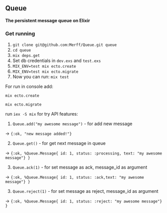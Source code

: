 ## Queue

**The persistent message queue on Elixir**

### Get running
1. `git clone git@github.com:Merff/Queue.git queue`
2. `cd queue`
3. `mix deps.get`
4. Set db credentials in `dev.exs` and `test.exs`
5. `MIX_ENV=test mix ecto.create`
6. `MIX_ENV=test mix ecto.migrate`
7. Now you can run: `mix test`

For run in console add:

`mix ecto.create`

`mix ecto.migrate`

run `iex -S mix` for try API features:

1. `Queue.add("my awesome message")` - for add new message

  -> `{:ok, "new message added!"}`

2. `Queue.get()` - for get next message in queue

  -> `{:ok, %Queue.Message{ id: 1, status: :processing, text: "my awesome message"} }`

3. `Queue.ack(1)` - for set message as ack, message_id as argument

  -> `{:ok, %Queue.Message{ id: 1, status: :ack,text: "my awesome message"} }`

3. `Queue.reject(1)` - for set message as reject, message_id as argument

  -> `{:ok, %Queue.Message{ id: 1, status: :reject: "my awesome message"} }`
